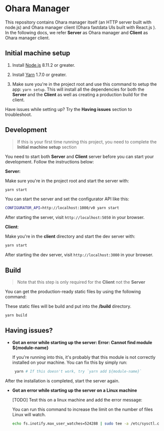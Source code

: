 # Ohara Manager

This repository contains Ohara manager itself (an HTTP server built with node.js) and Ohara manager client (Ohara fastdata UIs built with React.js ). In the following docs, we refer **Server** as Ohara manager and **Client** as Ohara manager client.

## Initial machine setup

1.  Install [Node.js](https://nodejs.org/en/) 8.11.2 or greater.

2.  Install [Yarn](https://yarnpkg.com/lang/en/) 1.7.0 or greater.

3.  Make sure you're in the project root and use this command to setup the app: `yarn setup`. This will install all the dependencies for both the **Server** and the **Client** as well as creating a production build for the client.

Have issues while setting up? Try the **Having issues** section to troubleshoot.

## Development

> If this is your first time running this project, you need to complete the **Initial machine setup** section

You need to start both **Server** and **Client** server before you can start your development. Follow the instructions below:

**Server:**

Make sure you're in the project root and start the server with:

```sh
yarn start
```

You can start the server and set the configurator API like this:

```sh
CONFIGURATOR_API=http://localhost:1000/v0 yarn start
```

After starting the server, visit `http://localhost:5050` in your browser.

**Client**:

Make you're in the **client** directory and start the dev server with:

```sh
yarn start
```

After starting the dev server, visit `http://localhost:3000` in your browser.

## Build

> Note that this step is only required for the **Client** not the **Server**

You can get the production-ready static files by using the following command:

These static files will be build and put into the **/build** directory.

```sh
yarn build
```

## Having issues?

- **Got an error while starting up the server: Error: Cannot find module ${module-name}**

  If you're running into this, it's probably that this module is not correctly installed on your machine. You can fix this by simply run:

  ```sh
   yarn # If this doesn't work, try `yarn add ${module-name}`
  ```

After the installation is completed, start the server again.

- **Got an error while starting up the server on a Linux machine**

  [TODO] Test this on a linux machine and add the error message:

  You can run this command to increase the limit on the number of files Linux will watch.

  ```sh
  echo fs.inotify.max_user_watches=524288 | sudo tee -a /etc/sysctl.conf && sudo sysctl -p.
  ```
